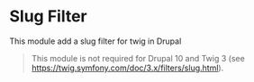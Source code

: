 # Slug Filter

This module add a slug filter for twig in Drupal  

> This module is not required for Drupal 10 and Twig 3 (see https://twig.symfony.com/doc/3.x/filters/slug.html).
